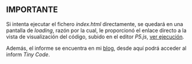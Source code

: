 ## IMPORTANTE

Si intenta ejecutar el fichero *index.html* directamente, se quedará en una pantalla de *loading*, razón por la cual, le proporcionó el enlace directo a la vista de visualización del código, subido en el editor *P5.js*, [ver ejecución](https://editor.p5js.org/JoseMAP-99/present/_9tnGmAx3).

Además, el informe se encuentra en mi [blog](https://josemap-99.github.io/), desde aquí podrá acceder al inform *Tiny Code*.

